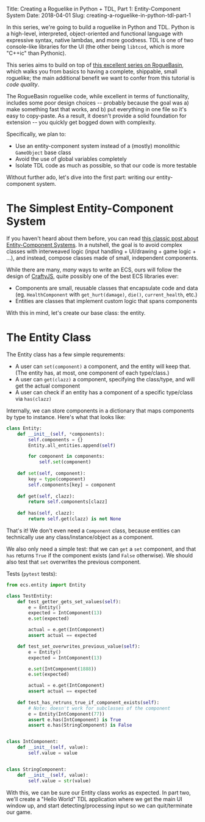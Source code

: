 Title: Creating a Roguelike in Python + TDL, Part 1: Entity-Component System
Date: 2018-04-01
Slug: creating-a-roguelike-in-python-tdl-part-1

In this series, we're going to build a roguelike in Python and TDL. Python is a high-level, interpreted, object-oriented and functional language with expressive syntax, native lambdas, and more goodness. TDL is one of two console-like libraries for the UI (the other being `libtcod`, which is more "C++ic" than Pythonic).

This series aims to build on top of [this excellent series on RogueBasin](http://www.roguebasin.com/index.php?title=Roguelike_Tutorial,_using_python3%2Btdl), which walks you from basics to having a complete, shippable, small roguelike; the main additional benefit we want to confer from this tutorial is *code quality*.

The RogueBasin roguelike code, while excellent in terms of functionality, includes some poor design choices -- probably because the goal was a) make something fast that works, and b) put everything in one file so it's easy to copy-paste. As a result, it doesn't provide a solid foundation for extension -- you quickly get bogged down with complexity.

Specifically, we plan to:

- Use an entity-component system instead of a (mostly) monolithic `GameObject` base class
- Avoid the use of global variables completely
- Isolate TDL code as much as possible, so that our code is more testable

Without further ado, let's dive into the first part: writing our entity-component system.

# The Simplest Entity-Component System

If you haven't heard about them before, you can read [this classic post about Entity-Component Systems](http://cowboyprogramming.com/2007/01/05/evolve-your-heirachy/). In a nutshell, the goal is to avoid complex classes with interweaved logic (input handling + UI/drawing + game logic + ...), and instead, compose classes made of small, independent components.

While there are many, *many* ways to write an ECS, ours will follow the design of [CraftyJS](http://craftyjs.com), quite possibly one of the best ECS libraries ever:

- Components are small, reusable classes that encapsulate code and data (eg. `HealthComponent` with `get_hurt(damage)`, `die()`, `current_health`, etc.)
- Entities are classes that implement custom logic that spans components

With this in mind, let's create our base class: the entity.

# The Entity Class

The Entity class has a few simple requrements:

- A user can `set(component)` a component, and the entity will keep that. (The entity has, at most, one component of each type/class.)
- A user can `get(clazz)` a component, specifying the class/type, and will get the actual component
- A user can check if an entity has a component of a specific type/class via `has(clazz)`

Internally, we can store components in a dictionary that maps components by type to instance.  Here's what that looks like:

```Python
class Entity:
    def __init__(self, *components):
        self.components = {}
        Entity.all_entities.append(self)

        for component in components:
            self.set(component)
    
    def set(self, component):
        key = type(component)
        self.components[key] = component
    
    def get(self, clazz):
        return self.components[clazz]
    
    def has(self, clazz):
        return self.get(clazz) is not None

```

That's it! We don't even need a `Component` class, because entities can technically use any class/instance/object as a component.

We also only need a simple test: that we can `get` a `set` component, and that `has` returns `True` if the component exists (and `False` otherwise). We should also test that `set` overwrites the previous component. 

Tests (`pytest` tests):

```Python
from ecs.entity import Entity

class TestEntity:
    def test_getter_gets_set_values(self):
        e = Entity()
        expected = IntComponent(13)
        e.set(expected)

        actual = e.get(IntComponent)
        assert actual == expected

    def test_set_overwrites_previous_value(self):
        e = Entity()
        expected = IntComponent(13)

        e.set(IntComponent(1888))
        e.set(expected)

        actual = e.get(IntComponent)
        assert actual == expected
    
    def test_has_retruns_true_if_component_exists(self):
        # Note: doesn't work for subclasses of the component
        e = Entity(IntComponent(77))
        assert e.has(IntComponent) is True
        assert e.has(StringComponent) is False


class IntComponent:
    def __init__(self, value):
        self.value = value


class StringComponent:
    def __init__(self, value):
        self.value = str(value)
```

With this, we can be sure our Entity class works as expected. In part two, we'll create a "Hello World" TDL application where we get the main UI window up, and start detecting/processing input so we can quit/terminate our game.